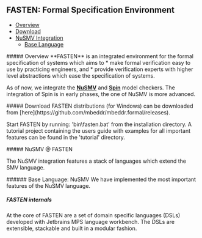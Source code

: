 ## FASTEN: Formal Specification Environment

* [Overview](#overview)  
* [Download](#download) 
* [NuSMV Integration](#nusmv_integration)
  * [Base Language](#nusmv_base_language)


<a name="overview"/>
##### Overview
**FASTEN** is an integrated environment for the formal specification of systems which aims to
* make formal verification easy to use by practicing engineers, and 
* provide verification experts with higher level abstractions which ease the specification of systems.

As of now, we integrate the **[NuSMV](http://nusmv.fbk.eu)** and **[Spin](http://http://spinroot.com/)** model checkers. 
The integration of Spin is in early phases, the one of NuSMV is more advanced.

<a name="download"/>
##### Download
FASTEN distributions (for Windows) can be downloaded from [here](https://github.com/mbeddr/mbeddr.formal/releases).

Start FASTEN by running: 'bin\fasten.bat' from the installation directory. 
A tutorial project containing the users guide with examples for all important features can be found in the 'tutorial' directory.

<a name="nusmv_integration"/>
##### NuSMV @ FASTEN

The NuSMV integration features a stack of languages which extend the SMV language. 

<a name="nusmv_base_language"/>
###### Base Language: NuSMV
We have implemented the most important features of the NuSMV language. 




##### FASTEN internals
At the core of FASTEN are a set of domain specific languages (DSLs) developed with Jetbrains MPS language workbench.
The DSLs are extensible, stackable and built in a modular fashion. 